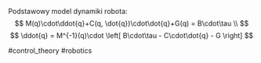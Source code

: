 Podstawowy model dynamiki robota:
$$
M(q)\cdot\ddot{q}+C(q, \dot{q})\cdot\dot{q}+G(q) = B\cdot\tau \\
$$
$$
\ddot{q} = M^{-1}(q)\cdot
\left[ B\cdot\tau - C\cdot\dot{q} - G \right]
$$

#control_theory #robotics
